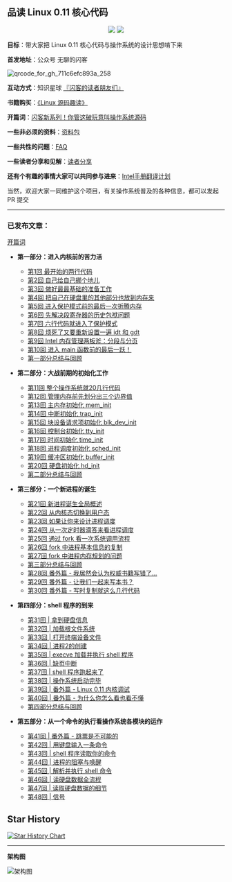 ## 品读 Linux 0.11 核心代码

<p align='center'>
<a href="https://www.github.com/sunym1993" target="_blank"><img src="https://img.shields.io/badge/作者-闪客-2277cc.svg?style=flat-square&logo=GitHub"></a>
<a href="https://user-images.githubusercontent.com/25787738/141248489-c7dc20c1-cc5d-4a2d-bb5d-b5d8f9182058.jpg" target="_blank"><img src="https://img.shields.io/badge/公众号-无聊的闪客-009977.svg?style=flat-square&logo=WeChat"></a>
</p>

**目标**：带大家把 Linux 0.11 核心代码与操作系统的设计思想啃下来

**首发地址**：公众号 无聊的闪客

![qrcode_for_gh_711c6efc893a_258](https://user-images.githubusercontent.com/25787738/141248489-c7dc20c1-cc5d-4a2d-bb5d-b5d8f9182058.jpg)

**互动方式**：知识星球 [『闪客的读者朋友们』](https://t.zsxq.com/1872x4o91)

**书籍购买**：[《Linux 源码趣读》](https://mp.weixin.qq.com/s/UJ9llP9TVxruhIC9jj-Q1g)

**开篇词**：[闪客新系列！你管这破玩意叫操作系统源码](https://mp.weixin.qq.com/s/tvbkGLfhDq03xxM-FZ4zuA)

**一些非必须的资料**：[资料包](https://github.com/sunym1993/flash-linux0.11-talk/tree/main/%E4%B8%80%E4%BA%9B%E9%9D%9E%E5%BF%85%E8%A6%81%E7%9A%84%E8%B5%84%E6%96%99)

**一些共性的问题**：[FAQ](https://github.com/sunym1993/flash-linux0.11-talk/tree/main/FAQ)

**一些读者分享和见解**：[读者分享](https://github.com/sunym1993/flash-linux0.11-talk/tree/main/%E8%AF%BB%E8%80%85%E5%88%86%E4%BA%AB)

**还有个有趣的事情大家可以共同参与进来**：[Intel手册翻译计划](https://github.com/sunym1993/flash-linux0.11-talk/tree/main/Intel%20%E6%89%8B%E5%86%8C%E4%B8%AD%E6%96%87%E7%89%88)

当然，欢迎大家一同维护这个项目，有关操作系统普及的各种信息，都可以发起 PR 提交

---

### 已发布文章：

[开篇词](https://mp.weixin.qq.com/s/tvbkGLfhDq03xxM-FZ4zuA)

* **第一部分：进入内核前的苦力活**

   * [第1回 最开始的两行代码](https://mp.weixin.qq.com/s/LIsqRX51W7d_yw-HN-s2DA)
   * [第2回 自己给自己挪个地儿](https://mp.weixin.qq.com/s/U-txDYt0YqLh5EeFOcB4NQ)
   * [第3回 做好最最基础的准备工作](https://mp.weixin.qq.com/s/90QBJ-lP_-du2qQJxNF-Fw)
   * [第4回 把自己在硬盘里的其他部分也放到内存来](https://mp.weixin.qq.com/s/hStc-y-sabP-KwJUDUesTw)
   * [第5回 进入保护模式前的最后一次折腾内存](https://mp.weixin.qq.com/s/5s_nmrWRZbA_4mkNKOQ2Cg)
   * [第6回 先解决段寄存器的历史包袱问题](https://mp.weixin.qq.com/s/p1a6QxYZyMpJF__uBSE1Kg)
   * [第7回 六行代码就进入了保护模式](https://mp.weixin.qq.com/s/S5zarr9BmLhUHAmdmeNypA)
   * [第8回 烦死了又要重新设置一遍 idt 和 gdt](https://mp.weixin.qq.com/s/ssQKFMehxZxWT9i6mdRtXg)
   * [第9回 Intel 内存管理两板斧：分段与分页](https://mp.weixin.qq.com/s/q2wU9IbX54t_GAuc9V5r7A)
   * [第10回 进入 main 函数前的最后一跃！](https://mp.weixin.qq.com/s/ISyaX5zPWRw_d-9zvZUPUg)
   * [第一部分总结与回顾](https://mp.weixin.qq.com/s/8bP3feeF_A13j7ysWur_JQ)

* **第二部分：大战前期的初始化工作**

   * [第11回 整个操作系统就20几行代码](https://mp.weixin.qq.com/s/kYBrMgHt7C9EmAcwJIPIxg)
   * [第12回 管理内存前先划分出三个边界值](https://mp.weixin.qq.com/s/eoBFcgm0QrHOVi_WoS7PwA)
   * [第13回 主内存初始化 mem_init](https://mp.weixin.qq.com/s/_rTmjHIDCV9ADiJlfo5B3g)
   * [第14回 中断初始化 trap_init](https://mp.weixin.qq.com/s/sFp_388qRncB-jpJeRzCGQ)
   * [第15回 块设备请求项初始化 blk_dev_init](https://mp.weixin.qq.com/s/pIbVY1XPCktxGogc4lI1Bw)
   * [第16回 控制台初始化 tty_init](https://mp.weixin.qq.com/s/yIrzEWUUuZC9OsiuU_lOaw)
   * [第17回 时间初始化 time_init](https://mp.weixin.qq.com/s/y26MMfj8pP5PmbKDZBT5-A)
   * [第18回 进程调度初始化 sched_init](https://mp.weixin.qq.com/s/j4FYWUSX_2gpDb_h4vEFqQ)
   * [第19回 缓冲区初始化 buffer_init](https://mp.weixin.qq.com/s/X8BSbf1qShS11_fzfyOhTg)
   * [第20回 硬盘初始化 hd_init](https://mp.weixin.qq.com/s/803C9jHxIe42i9BrNzEvPA)
   * [第二部分总结与回顾](https://mp.weixin.qq.com/s/Hf9B1ww1wFxiUDkWb0obeQ)

* **第三部分：一个新进程的诞生**

   * [第21回 新进程诞生全局概述](https://mp.weixin.qq.com/s/H_OCZ2ZtGHWHge_rYKCkJw)
   * [第22回 从内核态切换到用户态](https://mp.weixin.qq.com/s/AVl6R2N9d_sldkhfvC6aEw)
   * [第23回 如果让你来设计进程调度](https://mp.weixin.qq.com/s/Sf9vV7RCnVDlBKXx5jXs1Q)
   * [第24回 从一次定时器滴答来看进程调度](https://mp.weixin.qq.com/s/yFre8Qv_ZCtjRkTS49n6rw)
   * [第25回 通过 fork 看一次系统调用流程](https://mp.weixin.qq.com/s/rYBSH_AZDwgc8knSKDSSxA)
   * [第26回 fork 中进程基本信息的复制](https://mp.weixin.qq.com/s/8cy-xX3ekeqHelrFcYFkvw)
   * [第27回 fork 中进程内存规划的问题](https://mp.weixin.qq.com/s/d2pHFSbTLb-nv2C_RfKlVA)
   * [第三部分总结与回顾](https://mp.weixin.qq.com/s/V_Ryxox3iDCO994FzkSFfA)
   * [第28回 番外篇 - 我居然会认为权威书籍写错了...](https://mp.weixin.qq.com/s/JzCy_4RPhy17_G6KbY3f2g)
   * [第29回 番外篇 - 让我们一起来写本书？](https://mp.weixin.qq.com/s/NFUgJ4-hIyrs1sQr8AUCvA)
   * [第30回 番外篇 - 写时复制就这么几行代码](https://mp.weixin.qq.com/s/Pdnmys_hGoToZN193rfnoQ)

* **第四部分：shell 程序的到来**

   * [第31回 | 拿到硬盘信息](http://mp.weixin.qq.com/s?__biz=Mzk0MjE3NDE0Ng==&mid=2247502161&idx=1&sn=219186a1e587f40308515852d293aaf4&chksm=c2c5b3fcf5b23aead170092d4042abd54b272694cbaac3f750eb3adea584ee29653c72ad2915&scene=21#wechat_redirect)
   * [第32回 | 加载根文件系统](http://mp.weixin.qq.com/s?__biz=Mzk0MjE3NDE0Ng==&mid=2247502181&idx=1&sn=b6dcbd1d2cf930002852008a1c4e6a65&chksm=c2c5b3c8f5b23ade1532b725995dbc3b0138202555e44a6e308b84d668a2ef3041eb5cf77f86&scene=21#wechat_redirect)
   * [第33回 | 打开终端设备文件](http://mp.weixin.qq.com/s?__biz=Mzk0MjE3NDE0Ng==&mid=2247502230&idx=1&sn=44e023bf0b9b37261e35a6e3722bc57f&chksm=c2c5b33bf5b23a2d10a9dd36606c497f41a1c3dced57845ce7ef12741a348fab82beba462a8a&scene=21#wechat_redirect)
   * [第34回 | 进程2的创建](http://mp.weixin.qq.com/s?__biz=Mzk0MjE3NDE0Ng==&mid=2247502269&idx=1&sn=19f6831de5bac0d8a588b80757dbb1f4&chksm=c2c5b310f5b23a0633df6a75e36f4dae515e9d9aee1fa046888573e3d60e62752612edae536a&scene=21#wechat_redirect)
   * [第35回 | execve 加载并执行 shell 程序](http://mp.weixin.qq.com/s?__biz=Mzk0MjE3NDE0Ng==&mid=2247502475&idx=1&sn=4fcdbaa03bf6a1ca04db4013309c6aa3&chksm=c2c5b026f5b2393049efca68c429df5038fa0f317eea79fbd9ec2c661c3ec12b47a0701376a7&scene=21#wechat_redirect)
   * [第36回 | 缺页中断](http://mp.weixin.qq.com/s?__biz=Mzk0MjE3NDE0Ng==&mid=2247502511&idx=1&sn=eacddbb11dd2402c561a611f708ee045&chksm=c2c5b002f5b23914ccd645d94bdc59e0322776f71f41e6744fddeca2bfa027d12a25ec6bfc8a&scene=21#wechat_redirect)
   * [第37回 | shell 程序跑起来了](http://mp.weixin.qq.com/s?__biz=Mzk0MjE3NDE0Ng==&mid=2247502581&idx=1&sn=df3f2c19ce511ac24145091892f47837&chksm=c2c5b058f5b2394ee095d679071b43c23853dc86d5cfd4cc961568643110ab734f635b899984&scene=21#wechat_redirect)
   * [第38回 | 操作系统启动完毕](http://mp.weixin.qq.com/s?__biz=Mzk0MjE3NDE0Ng==&mid=2247502613&idx=1&sn=d7e85595323d3de138e5ac52bf8e61dd&chksm=c2c5b1b8f5b238ae8785f45bf83434839689e7e5a697026d9ebde5738f11a83c4379a16c349f&scene=21#wechat_redirect)
   * [第39回 | 番外篇 - Linux 0.11 内核调试](http://mp.weixin.qq.com/s?__biz=Mzk0MjE3NDE0Ng==&mid=2247502498&idx=1&sn=01cf816694f74ca8437374a9aa23ab64&chksm=c2c5b00ff5b23919c43ac96a38bc8b09f42ea17f92ea933157db3e7f0c77bb876bf7d0524afa&scene=21#wechat_redirect)
   * [第40回 | 番外篇 - 为什么你怎么看也看不懂](http://mp.weixin.qq.com/s?__biz=Mzk0MjE3NDE0Ng==&mid=2247502517&idx=1&sn=d6a20fb6ad50da584ac32e60823a1834&chksm=c2c5b018f5b2390e690c465aa35d822d14a23a2b76587303e9374aca431a718e1b104569efe4&scene=21#wechat_redirect)
   * [第四部分总结与回顾](http://mp.weixin.qq.com/s?__biz=Mzk0MjE3NDE0Ng==&mid=2247502650&idx=1&sn=ad947d70d372a1bc46741c459fd0ef9a&chksm=c2c5b197f5b23881a5e61c5581300beb4b3f1db8cab79eabec22fd847f1cdc0e11d3a713fd9f&scene=21#wechat_redirect)

* **第五部分：从一个命令的执行看操作系统各模块的运作**

   * [第41回 | 番外篇 - 跳票是不可能的](http://mp.weixin.qq.com/s?__biz=Mzk0MjE3NDE0Ng==&mid=2247502821&idx=1&sn=0ffa47028dfa013ead148f06d90fbb33&chksm=c2c5b148f5b2385e7d3f213517eb387ff85a1d94977788a2558e31194c5dcd0afb003c98ecaf&scene=21#wechat_redirect)
   * [第42回 | 用键盘输入一条命令](http://mp.weixin.qq.com/s?__biz=Mzk0MjE3NDE0Ng==&mid=2247502876&idx=1&sn=2c34491abd6ea14c9c7ccc3d2d9827c1&chksm=c2c5b6b1f5b23fa7bdf9c3e2bf811b84da937d30a2c9825ceba8a57c2c3e8e157dedae0bfc8d&scene=21#wechat_redirect)
   * [第43回 | shell 程序读取你的命令](http://mp.weixin.qq.com/s?__biz=Mzk0MjE3NDE0Ng==&mid=2247502944&idx=1&sn=cf2601b43a4bc3f89d7a517cbf7fd588&chksm=c2c5b6cdf5b23fdb306af852e9293bb64df019bffa3c403e6fa59b856b7bddd77a42e5fc75eb&scene=21#wechat_redirect)
   * [第44回 | 进程的阻塞与唤醒](https://mp.weixin.qq.com/s/HFQL5d-C24DKjQbYAQfl8g)
   * [第45回 | 解析并执行 shell 命令](http://mp.weixin.qq.com/s?__biz=Mzk0MjE3NDE0Ng==&mid=2247503139&idx=1&sn=652316c29be5ba983fbb658ce58443d8&chksm=c2c5b78ef5b23e980870ff66f066a624f9a5d61bd73f550d5579e745f60335dfb489dcf977d8&scene=21#wechat_redirect)
   * [第46回 | 读硬盘数据全流程](http://mp.weixin.qq.com/s?__biz=Mzk0MjE3NDE0Ng==&mid=2247503204&idx=1&sn=e00ee5e3584a7ecfaaec47ccf63c0555&chksm=c2c5b7c9f5b23edfd17396399772549674b5233add6062c4d236d4727650b3bd97742a202967&scene=21#wechat_redirect)
   * [第47回 | 读取硬盘数据的细节](http://mp.weixin.qq.com/s?__biz=Mzk0MjE3NDE0Ng==&mid=2247503228&idx=1&sn=e73ea3c148ecb7a15c9ef93b36b8a5cb&chksm=c2c5b7d1f5b23ec7f92fd29e2fe179d3122ed5180fb8054a0859afa1391c5c4314cf8c05ba45&scene=21#wechat_redirect)
   * [第48回 | 信号](https://mp.weixin.qq.com/s?__biz=Mzk0MjE3NDE0Ng==&mid=2247503287&idx=1&sn=62e5c9ea5142960a4cb02e18e2a6bdb3&chksm=c2c5b71af5b23e0cfaeb5151397436f213e82ffe0673b8a841b7b557815d377ca9ae563f19d0&scene=178&cur_album_id=2123743679373688834#rd)

## Star History

[![Star History Chart](https://api.star-history.com/svg?repos=dibingfa/flash-linux0.11-talk&type=Date)](https://star-history.com/#dibingfa/flash-linux0.11-talk&Date)

---

**架构图**

![架构图](https://user-images.githubusercontent.com/25787738/163914291-4aba48d7-f49e-4557-a4c4-d9ff07a20894.png)
